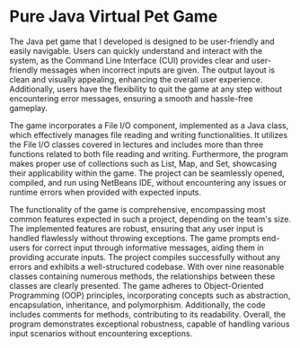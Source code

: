 
# Pure Java Virtual Pet Game

The Java pet game that I developed is designed to be user-friendly and easily navigable. Users can quickly understand and interact with the system, as the Command Line Interface (CUI) provides clear and user-friendly messages when incorrect inputs are given. The output layout is clean and visually appealing, enhancing the overall user experience. Additionally, users have the flexibility to quit the game at any step without encountering error messages, ensuring a smooth and hassle-free gameplay.

The game incorporates a File I/O component, implemented as a Java class, which effectively manages file reading and writing functionalities. It utilizes the File I/O classes covered in lectures and includes more than three functions related to both file reading and writing. Furthermore, the program makes proper use of collections such as List, Map, and Set, showcasing their applicability within the game. The project can be seamlessly opened, compiled, and run using NetBeans IDE, without encountering any issues or runtime errors when provided with expected inputs.

The functionality of the game is comprehensive, encompassing most common features expected in such a project, depending on the team's size. The implemented features are robust, ensuring that any user input is handled flawlessly without throwing exceptions. The game prompts end-users for correct input through informative messages, aiding them in providing accurate inputs. The project compiles successfully without any errors and exhibits a well-structured codebase. With over nine reasonable classes containing numerous methods, the relationships between these classes are clearly presented. The game adheres to Object-Oriented Programming (OOP) principles, incorporating concepts such as abstraction, encapsulation, inheritance, and polymorphism. Additionally, the code includes comments for methods, contributing to its readability. Overall, the program demonstrates exceptional robustness, capable of handling various input scenarios without encountering exceptions.

